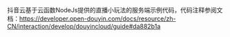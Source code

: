 抖音云基于云函数NodeJs提供的直播小玩法的服务端示例代码，代码注释参阅文档：https://developer.open-douyin.com/docs/resource/zh-CN/interaction/develop/douyincloud/guide#da882b1a